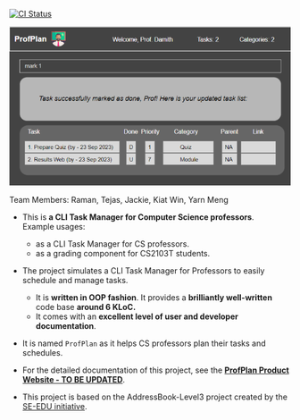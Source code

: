 [![CI Status](https://github.com/AY2324S1-CS2103T-W15-1/tp/workflows/Java%20CI/badge.svg)](https://github.com/AY2324S1-CS2103T-W15-1/tp/actions)

![Ui](docs/images/Ui.png)


Team Members: Raman, Tejas, Jackie, Kiat Win, Yarn Meng
* This is **a CLI Task Manager for Computer Science professors**.<br>
  Example usages:
  * as a CLI Task Manager for CS professors.
  * as a grading component for CS2103T students.
* The project simulates a CLI Task Manager for Professors to easily schedule and manage tasks.
  * It is **written in OOP fashion**. It provides a **brilliantly well-written** code base **around 6 KLoC.**
  * It comes with an **excellent level of user and developer documentation**.
* It is named `ProfPlan` as it helps CS professors plan their tasks and schedules.
* For the detailed documentation of this project, see the **[ProfPlan Product Website - TO BE UPDATED](https://github.com/AY2324S1-CS2103T-W15-1/tp/blob/master/docs/DeveloperGuide.md)**.

* This project is based on the AddressBook-Level3 project created by the [SE-EDU initiative](https://se-education.org).